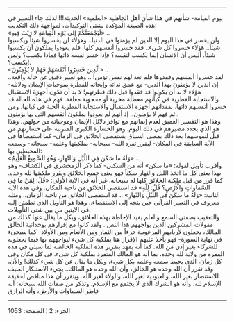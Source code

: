 ------------------------------------------------------------------------

بيوم القيامة- شأنهم في هذا شأن أهل الجاهلية «العلمية» الحديثة!!! لذلك
جاء التعبير في هذه الصيغة المؤكدة بشتى التوكيدات، لمواجهة ذلك التكذيب:  
«لَيَجْمَعَنَّكُمْ إِلى يَوْمِ الْقِيامَةِ لا رَيْبَ فِيهِ» ..  
ولن يخسر في هذا اليوم إلا الذين لم يؤمنوا في الدنيا.. وهؤلاء لن يخسروا
شيئاً ويكسبوا شيئاً.. هؤلاء خسروا كل شيء.. فقد خسروا أنفسهم كلها، فلم
يعودوا يملكون أن يكسبوا شيئاً. أليس أن الإنسان إنما يكسب لنفسه؟ فإذا خسر
نفسه ذاتها فماذا يكسب؟ ولمن يكسب؟!.  
«الَّذِينَ خَسِرُوا أَنْفُسَهُمْ فَهُمْ لا يُؤْمِنُونَ» ..  
لقد خسروا أنفسهم وفقدوها فلم تعد لهم نفس تؤمن! .. وهو تعبير دقيق عن حالة
واقعة.. إن الذين لا يؤمنون بهذا الدين- مع عمق ندائه وإيحائه للفطرة
بموجبات الإيمان ودلائله- هؤلاء لا بد أن يكونوا قد فقدوا قبل ذلك فطرتهم!
لا بد أن تكون أجهزة الاستقبال والاستجابة الفطرية في كيانهم معطلة مخربة
أو محجوبة مغلفة. فهم في هذه الحالة قد خسروا أنفسهم ذاتها، بفقدانهم أجهزة
الاستقبال والاستجابة الفطرية الحية في كيانها، ومن ثم فهم لا يؤمنون.. إذ
أنهم لم يعودوا يملكون أنفسهم التي بها يؤمنون..  
وهذا هو التفسير العميق لعدم إيمانهم مع توافر دلائل الإيمان وموحياته من
حولهم.. وهذا هو الذي يحدد مصيرهم في ذلك اليوم. وهو الخسارة الكبرى
المترتبة على خسارتهم من قبل لنفوسهم! بعد ذلك يمضي السياق يستقصي الخلائق
في الزمان- كما استقصاها في الآية السابقة في المكان- ليقرر تفرد الله-
سبحانه- بملكيتها وعلمه- سبحانه- وسمعه المحيطين بها:  
«وَلَهُ ما سَكَنَ فِي اللَّيْلِ وَالنَّهارِ، وَهُوَ السَّمِيعُ الْعَلِيمُ» ..  
وأقرب تأويل لقوله: «ما سكن» أنه من السكنى- كما ذكر الزمخشري في الكشاف-
وهو بهذا يعني كل ما اتخذ الليل والنهار سكناً فهو يعني جميع الخلائق ويقرر
ملكيتها لله وحده. كما قرر من قبل ملكية الخلائق كلها له سبحانه. غير أنه
في الآية الأولى: «قُلْ: لِمَنْ ما فِي السَّماواتِ وَالْأَرْضِ؟ قُلْ: لِلَّهِ» قد استقصى
الخلائق من ناحية المكان. وفي هذه الآية الثانية: «وَلَهُ ما سَكَنَ فِي اللَّيْلِ
وَالنَّهارِ» .. قد استقصى الخلائق من ناحية الزمان.. ومثله معروف في التعبير
القرآني حين يتجه إلى الاستقصاء.. وهذا هو التأويل الذي نطمئن إليه في
الآيتين من بين شتى التأويلات.  
والتعقيب بصفتي السمع والعلم يفيد الإحاطة بهذه الخلائق، وبكل ما يقال عنها
كذلك من مقولات المشركين الذين يواجههم هذا النص.. ولقد كانوا مع إقرارهم
بوحدانية الخالق المالك، يجعلون لأربابهم المزعومة جزءاً من الثمار ومن
الأنعام ومن الأولاد- كما سيجيء في نهاية السورة- فهو يأخذ عليهم الإقرار
هنا بملكية كل شيء ليواجههم بها فيما يجعلونه للشركاء بغير إذن من الله.
كما أنه يمهد بتقرير هذه الملكية الخالصة لما سيلي في هذه الفقرة من ولاية
لله وحده، بما أنه هو المالك المتفرد بملكية كل شيء. في كل مكان وفي كل
زمان، الذي يحيط سمعه وعلمه بكل شيء، وبكل ما يقال عن كل شيء كذلك! والآن،
وقد تقرر أن الله وحده هو الخالق، وأن الله وحده هو المالك.. يجيء
الاستنكار العنيف للاستنصار بغير الله، والعبودية لغير الله، والولاء لغير
الله. ويتقرر أن هذا مناقض لحقيقة الإسلام لله، وأنه هو الشرك الذي لا
يجتمع مع الإسلام. وتذكر من صفات الله سبحانه: أنه فاطر السماوات والأرض،
وأنه الرازق

------------------------------------------------------------------------

الجزء: 2 ¦ الصفحة: 1053
